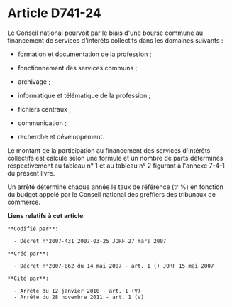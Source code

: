 # Article D741-24

Le Conseil national pourvoit par le biais d'une bourse commune au financement de services d'intérêts collectifs dans les
domaines suivants :

- formation et documentation de la profession ;

- fonctionnement des services communs ;

- archivage ;

- informatique et télématique de la profession ;

- fichiers centraux ;

- communication ;

- recherche et développement.

Le montant de la participation au financement des services d'intérêts collectifs est calculé selon une formule et un nombre
de parts déterminés respectivement au tableau n° 1 et au tableau n° 2 figurant à l'annexe 7-4-1 du présent livre.

Un arrêté détermine chaque année le taux de référence (tr %) en fonction du budget appelé par le Conseil national des
greffiers des tribunaux de commerce.

**Liens relatifs à cet article**

	**Codifié par**:

	  - Décret n°2007-431 2007-03-25 JORF 27 mars 2007

	**Créé par**:

	  - Décret n°2007-862 du 14 mai 2007 - art. 1 () JORF 15 mai 2007

	**Cité par**:

	  - Arrêté du 12 janvier 2010 - art. 1 (V)
	  - Arrêté du 28 novembre 2011 - art. 1 (V)
